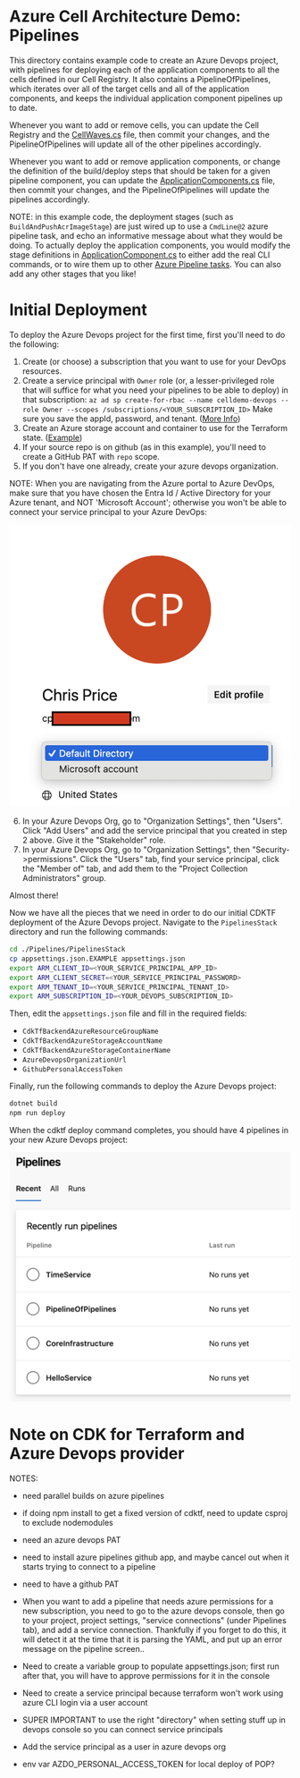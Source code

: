 # Azure Cell Architecture Demo: Pipelines

This directory contains example code to create an Azure Devops project, with pipelines for deploying each of the
application components to all the cells defined in our Cell Registry. It also contains a PipelineOfPipelines, which
iterates over all of the target cells and all of the application components, and keeps the individual application
component pipelines up to date.

Whenever you want to add or remove cells, you can update the Cell Registry and the [CellWaves.cs](./PipelinesGenerator/CellWaves.cs)
file, then commit your changes, and the PipelineOfPipelines will update all of the other pipelines accordingly.

Whenever you want to add or remove application components, or change the definition of the build/deploy steps that should
be taken for a given pipeline component, you can update the [ApplicationComponents.cs](./PipelinesGenerator/ApplicationComponents.cs)
file, then commit your changes, and the PipelineOfPipelines will update the pipelines accordingly.

NOTE: in this example code, the deployment stages (such as `BuildAndPushAcrImageStage`) are just wired up to use a
`CmdLine@2` azure pipeline task, and echo an informative message about what they would be doing. To actually deploy
the application components, you would modify the stage definitions in [ApplicationComponent.cs](./PipelinesGenerator/ApplicationComponent.cs)
to either add the real CLI commands, or to wire them up to other [Azure Pipeline tasks](https://learn.microsoft.com/en-us/azure/devops/pipelines/tasks/reference/?view=azure-pipelines&viewFallbackFrom=azure-devops).
You can also add any other stages that you like!

# Initial Deployment

To deploy the Azure Devops project for the first time, first you'll need to do the following:

1. Create (or choose) a subscription that you want to use for your DevOps resources.
2. Create a service principal with `Owner` role (or, a lesser-privileged role that will suffice for what you need your
  pipelines to be able to deploy) in that subscription:
  `az ad sp create-for-rbac --name celldemo-devops --role Owner --scopes /subscriptions/<YOUR_SUBSCRIPTION_ID>`
  Make sure you save the appId, password, and tenant.
  ([More Info](https://learn.microsoft.com/en-us/azure/developer/terraform/authenticate-to-azure?tabs=bash#create-a-service-principal`))
3. Create an Azure storage account and container to use for the Terraform state. ([Example](https://learn.microsoft.com/en-us/azure/developer/terraform/store-state-in-azure-storage?tabs=azure-cli#2-configure-remote-state-storage-account))
4. If your source repo is on github (as in this example), you'll need to create a GitHub PAT with `repo` scope. 
5. If you don't have one already, create your azure devops organization.
  
  NOTE: When you are navigating from the Azure portal to Azure DevOps, make sure that you have chosen the Entra Id / Active Directory for
  your Azure tenant, and NOT 'Microsoft Account'; otherwise you won't be able to connect your service principal to your Azure DevOps:
  
  ![choose directory](./choose-devops-org.png)
  
6. In your Azure Devops Org, go to "Organization Settings", then "Users". Click "Add Users" and add the service principal
   that you created in step 2 above. Give it the "Stakeholder" role.
7. In your Azure Devops Org, go to "Organization Settings", then "Security->permissions". Click the "Users" tab, find your
   service principal, click the "Member of" tab, and add them to the "Project Collection Administrators" group.

Almost there!

Now we have all the pieces that we need in order to do our initial CDKTF deployment of the Azure Devops project.
Navigate to the `PipelinesStack` directory and run the following commands:

```bash
cd ./Pipelines/PipelinesStack
cp appsettings.json.EXAMPLE appsettings.json
export ARM_CLIENT_ID=<YOUR_SERVICE_PRINCIPAL_APP_ID>
export ARM_CLIENT_SECRET=<YOUR_SERVICE_PRINCIPAL_PASSWORD>
export ARM_TENANT_ID=<YOUR_SERVICE_PRINCIPAL_TENANT_ID>
export ARM_SUBSCRIPTION_ID=<YOUR_DEVOPS_SUBSCRIPTION_ID>
```

Then, edit the `appsettings.json` file and fill in the required fields:

* `CdkTfBackendAzureResourceGroupName`
* `CdkTfBackendAzureStorageAccountName`
* `CdkTfBackendAzureStorageContainerName`
* `AzureDevopsOrganizationUrl`
* `GithubPersonalAccessToken`

Finally, run the following commands to deploy the Azure Devops project:

```bash
dotnet build
npm run deploy
```

When the cdktf deploy command completes, you should have 4 pipelines in your new Azure Devops project:

![Pipelines](./new-pipelines.png)

# Note on CDK for Terraform and Azure Devops provider






NOTES:
* need parallel builds on azure pipelines
* if doing npm install to get a fixed version of cdktf, need to update csproj to exclude nodemodules
* need an azure devops PAT
* need to install azure pipelines github app, and maybe cancel out when it starts trying to connect to a pipeline
* need to have a github PAT
* When you want to add a pipeline that needs azure permissions for a new subscription, you need to go to the azure devops console, then go to your project, project settings, "service connections" (under Pipelines tab), and add a service connection. Thankfully if you forget to do this, it will detect it at the time that it is parsing the YAML, and put up an error message on the pipeline screen..

* Need to create a variable group to populate appsettings.json; first run after that, you will have to approve permissions for it in the console
* Need to create a service principal because terraform won't work using azure CLI login via a user account
* SUPER IMPORTANT to use the right "directory" when setting stuff up in devops console so you can connect service principals
* Add the service principal as a user in azure devops org
* env var AZDO_PERSONAL_ACCESS_TOKEN for local deploy of POP?
